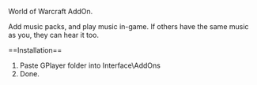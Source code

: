 World of Warcraft AddOn.

Add music packs, and play music in-game. If others have the same music as you, they can hear it too.

==Installation==
1. Paste GPlayer folder into Interface\AddOns
2. Done.
